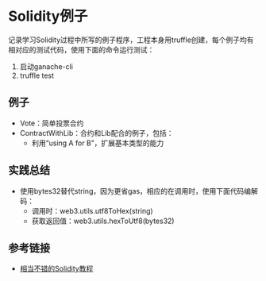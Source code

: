 # Solidity例子

记录学习Solidity过程中所写的例子程序，工程本身用truffle创建，每个例子均有相对应的测试代码，使用下面的命令运行测试：
1. 启动ganache-cli
1. truffle test

## 例子

- Vote：简单投票合约
- ContractWithLib：合约和Lib配合的例子，包括：
  - 利用“using A for B”，扩展基本类型的能力

## 实践总结

- 使用bytes32替代string，因为更省gas，相应的在调用时，使用下面代码编解码：
  - 调用时：web3.utils.utf8ToHex(string)
  - 获取返回值：web3.utils.hexToUtf8(bytes32)

## 参考链接

- [相当不错的Solidity教程](https://www.bitdegree.org/learn/solidity-introduction)
